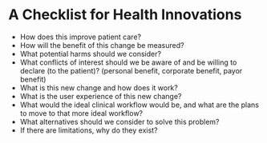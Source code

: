 # A Checklist for Health Innovations

* How does this improve patient care?
* How will the benefit of this change be measured?
* What potential harms should we consider?
* What conflicts of interest should we be aware of and be willing to declare (to the patient)? (personal benefit, corporate benefit, payor benefit)
* What is this new change and how does it work?
* What is the user experience of this new change?
* What would the ideal clinical workflow would be, and what are the plans to move to that more ideal workflow? 
* What alternatives should we consider to solve this problem?
* If there are limitations, why do they exist?
